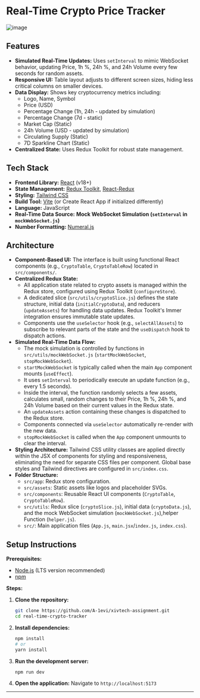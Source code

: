 # Real-Time Crypto Price Tracker

![image](https://github.com/user-attachments/assets/37af2621-220a-40b8-b2e4-a4ebfd54d55c)



## Features

* **Simulated Real-Time Updates:** Uses `setInterval` to mimic WebSocket behavior, updating Price, 1h %, 24h %, and 24h Volume every few seconds for random assets.
* **Responsive UI:** Table layout adjusts to different screen sizes, hiding less critical columns on smaller devices.
* **Data Display:** Shows key cryptocurrency metrics including:
    * Logo, Name, Symbol
    * Price (USD)
    * Percentage Change (1h, 24h - updated by simulation)
    * Percentage Change (7d - static)
    * Market Cap (Static)
    * 24h Volume (USD - updated by simulation)
    * Circulating Supply (Static)
    * 7D Sparkline Chart (Static)
* **Centralized State:** Uses Redux Toolkit for robust state management.

## Tech Stack

* **Frontend Library:** [React](https://reactjs.org/) (v18+)
* **State Management:** [Redux Toolkit](https://redux-toolkit.js.org/), [React-Redux](https://react-redux.js.org/)
* **Styling:** [Tailwind CSS](https://tailwindcss.com/)
* **Build Tool:** [Vite](https://vitejs.dev/) (or Create React App if initialized differently)
* **Language:** JavaScript
* **Real-Time Data Source:** **Mock WebSocket Simulation (`setInterval` in `mockWebSocket.js`)**
* **Number Formatting:** [Numeral.js](http://numeraljs.com/)

## Architecture

* **Component-Based UI:** The interface is built using functional React components (e.g., `CryptoTable`, `CryptoTableRow`) located in `src/components/`.
* **Centralized Redux State:**
    * All application state related to crypto assets is managed within the Redux store, configured using Redux Toolkit (`configureStore`).
    * A dedicated slice (`src/utils/cryptoSlice.js`) defines the state structure, initial data (`initialCryptoData`), and reducers (`updateAssets`) for handling data updates. Redux Toolkit's Immer integration ensures immutable state updates.
    * Components use the `useSelector` hook (e.g., `selectAllAssets`) to subscribe to relevant parts of the state and the `useDispatch` hook to dispatch actions.
* **Simulated Real-Time Data Flow:**
    * The mock simulation is controlled by functions in `src/utils/mockWebSocket.js` (`startMockWebSocket`, `stopMockWebSocket`).
    * `startMockWebSocket` is typically called when the main `App` component mounts (`useEffect`).
    * It uses `setInterval` to periodically execute an update function (e.g., every 1.5 seconds).
    * Inside the interval, the function randomly selects a few assets, calculates small, random changes to their Price, 1h %, 24h %, and 24h Volume based on their current values in the Redux state.
    * An `updateAssets` action containing these changes is dispatched to the Redux store.
    * Components connected via `useSelector` automatically re-render with the new data.
    * `stopMockWebSocket` is called when the `App` component unmounts to clear the interval.
* **Styling Architecture:** Tailwind CSS utility classes are applied directly within the JSX of components for styling and responsiveness, eliminating the need for separate CSS files per component. Global base styles and Tailwind directives are configured in `src/index.css`.
* **Folder Structure:**
    * `src/app`: Redux store configuration.
    * `src/assets`: Static assets like logos and placeholder SVGs.
    * `src/components`: Reusable React UI components (`CryptoTable`, `CryptoTableRow`).
    * `src/utils`: Redux slice (`cryptoSlice.js`), initial data (`cryptoData.js`), and the mock WebSocket simulation (`mockWebSocket.js`),helper Function (`helper.js`).
    * `src/`: Main application files (`App.js`, `main.jsx`/`index.js`, `index.css`).

## Setup Instructions

**Prerequisites:**

* [Node.js](https://nodejs.org/) (LTS version recommended)
* [npm](https://www.npmjs.com/) 

**Steps:**

1.  **Clone the repository:**
    ```bash
    git clone https://github.com/A-1evi/xivtech-assignment.git
    cd real-time-crypto-tracker
    ```

2.  **Install dependencies:**
    ```bash
    npm install
    # or
    yarn install
    ```

3.  **Run the development server:**
    ```bash
    npm run dev 
    ```

4.  **Open the application:**
    Navigate to `http://localhost:5173` 
---
